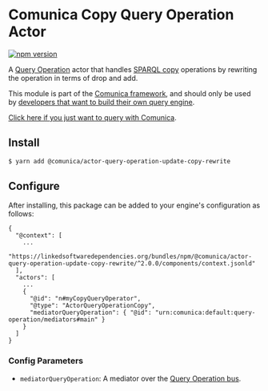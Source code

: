 # Comunica Copy Query Operation Actor

[![npm version](https://badge.fury.io/js/%40comunica%2Factor-query-operation-update-copy-rewrite.svg)](https://www.npmjs.com/package/@comunica/actor-query-operation-update-copy-rewrite)

A [Query Operation](https://github.com/comunica/comunica/tree/master/packages/bus-query-operation) actor that
handles [SPARQL copy](https://www.w3.org/TR/sparql11-update/#copy) operations by rewriting the operation in terms of drop and add.

This module is part of the [Comunica framework](https://github.com/comunica/comunica),
and should only be used by [developers that want to build their own query engine](https://comunica.dev/docs/modify/).

[Click here if you just want to query with Comunica](https://comunica.dev/docs/query/).

## Install

```bash
$ yarn add @comunica/actor-query-operation-update-copy-rewrite
```

## Configure

After installing, this package can be added to your engine's configuration as follows:
```text
{
  "@context": [
    ...
    "https://linkedsoftwaredependencies.org/bundles/npm/@comunica/actor-query-operation-update-copy-rewrite/^2.0.0/components/context.jsonld"  
  ],
  "actors": [
    ...
    {
      "@id": "n#myCopyQueryOperator",
      "@type": "ActorQueryOperationCopy",
      "mediatorQueryOperation": { "@id": "urn:comunica:default:query-operation/mediators#main" }
    }
  ]
}
```

### Config Parameters

* `mediatorQueryOperation`: A mediator over the [Query Operation bus](https://github.com/comunica/comunica/tree/master/packages/bus-query-operation).
